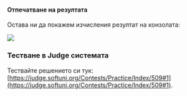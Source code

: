 #### Отпечатване на резултата

Остава ни да покажем изчисления резултат на конзолата:

![](/assets/chapter-4-2-images/02.Trip-07.png)

### Тестване в Judge системата

Тествайте решението си тук: [https://judge.softuni.org/Contests/Practice/Index/509#1](https://judge.softuni.org/Contests/Practice/Index/509#1).